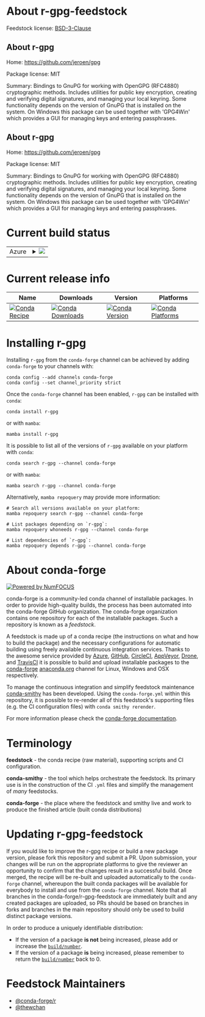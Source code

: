 About r-gpg-feedstock
=====================

Feedstock license: [BSD-3-Clause](https://github.com/conda-forge/r-gpg-feedstock/blob/main/LICENSE.txt)


About r-gpg
-----------

Home: https://github.com/jeroen/gpg

Package license: MIT

Summary: Bindings to GnuPG for working with OpenGPG (RFC4880) cryptographic methods. Includes utilities for public key encryption, creating and verifying digital signatures, and managing your local keyring. Some functionality depends on the version of GnuPG that is installed on the system. On Windows this package can be used together with 'GPG4Win' which provides a GUI for managing keys and entering passphrases.

About r-gpg
-----------

Home: https://github.com/jeroen/gpg

Package license: MIT

Summary: Bindings to GnuPG for working with OpenGPG (RFC4880) cryptographic methods. Includes utilities for public key encryption, creating and verifying digital signatures, and managing your local keyring. Some functionality depends on the version of GnuPG that is installed on the system. On Windows this package can be used together with 'GPG4Win' which provides a GUI for managing keys and entering passphrases.

Current build status
====================


<table>
    
  <tr>
    <td>Azure</td>
    <td>
      <details>
        <summary>
          <a href="https://dev.azure.com/conda-forge/feedstock-builds/_build/latest?definitionId=23043&branchName=main">
            <img src="https://dev.azure.com/conda-forge/feedstock-builds/_apis/build/status/r-gpg-feedstock?branchName=main">
          </a>
        </summary>
        <table>
          <thead><tr><th>Variant</th><th>Status</th></tr></thead>
          <tbody><tr>
              <td>linux_64</td>
              <td>
                <a href="https://dev.azure.com/conda-forge/feedstock-builds/_build/latest?definitionId=23043&branchName=main">
                  <img src="https://dev.azure.com/conda-forge/feedstock-builds/_apis/build/status/r-gpg-feedstock?branchName=main&jobName=linux&configuration=linux%20linux_64_" alt="variant">
                </a>
              </td>
            </tr><tr>
              <td>osx_64</td>
              <td>
                <a href="https://dev.azure.com/conda-forge/feedstock-builds/_build/latest?definitionId=23043&branchName=main">
                  <img src="https://dev.azure.com/conda-forge/feedstock-builds/_apis/build/status/r-gpg-feedstock?branchName=main&jobName=osx&configuration=osx%20osx_64_" alt="variant">
                </a>
              </td>
            </tr>
          </tbody>
        </table>
      </details>
    </td>
  </tr>
</table>

Current release info
====================

| Name | Downloads | Version | Platforms |
| --- | --- | --- | --- |
| [![Conda Recipe](https://img.shields.io/badge/recipe-r--gpg-green.svg)](https://anaconda.org/conda-forge/r-gpg) | [![Conda Downloads](https://img.shields.io/conda/dn/conda-forge/r-gpg.svg)](https://anaconda.org/conda-forge/r-gpg) | [![Conda Version](https://img.shields.io/conda/vn/conda-forge/r-gpg.svg)](https://anaconda.org/conda-forge/r-gpg) | [![Conda Platforms](https://img.shields.io/conda/pn/conda-forge/r-gpg.svg)](https://anaconda.org/conda-forge/r-gpg) |

Installing r-gpg
================

Installing `r-gpg` from the `conda-forge` channel can be achieved by adding `conda-forge` to your channels with:

```
conda config --add channels conda-forge
conda config --set channel_priority strict
```

Once the `conda-forge` channel has been enabled, `r-gpg` can be installed with `conda`:

```
conda install r-gpg
```

or with `mamba`:

```
mamba install r-gpg
```

It is possible to list all of the versions of `r-gpg` available on your platform with `conda`:

```
conda search r-gpg --channel conda-forge
```

or with `mamba`:

```
mamba search r-gpg --channel conda-forge
```

Alternatively, `mamba repoquery` may provide more information:

```
# Search all versions available on your platform:
mamba repoquery search r-gpg --channel conda-forge

# List packages depending on `r-gpg`:
mamba repoquery whoneeds r-gpg --channel conda-forge

# List dependencies of `r-gpg`:
mamba repoquery depends r-gpg --channel conda-forge
```


About conda-forge
=================

[![Powered by
NumFOCUS](https://img.shields.io/badge/powered%20by-NumFOCUS-orange.svg?style=flat&colorA=E1523D&colorB=007D8A)](https://numfocus.org)

conda-forge is a community-led conda channel of installable packages.
In order to provide high-quality builds, the process has been automated into the
conda-forge GitHub organization. The conda-forge organization contains one repository
for each of the installable packages. Such a repository is known as a *feedstock*.

A feedstock is made up of a conda recipe (the instructions on what and how to build
the package) and the necessary configurations for automatic building using freely
available continuous integration services. Thanks to the awesome service provided by
[Azure](https://azure.microsoft.com/en-us/services/devops/), [GitHub](https://github.com/),
[CircleCI](https://circleci.com/), [AppVeyor](https://www.appveyor.com/),
[Drone](https://cloud.drone.io/welcome), and [TravisCI](https://travis-ci.com/)
it is possible to build and upload installable packages to the
[conda-forge](https://anaconda.org/conda-forge) [anaconda.org](https://anaconda.org/)
channel for Linux, Windows and OSX respectively.

To manage the continuous integration and simplify feedstock maintenance
[conda-smithy](https://github.com/conda-forge/conda-smithy) has been developed.
Using the ``conda-forge.yml`` within this repository, it is possible to re-render all of
this feedstock's supporting files (e.g. the CI configuration files) with ``conda smithy rerender``.

For more information please check the [conda-forge documentation](https://conda-forge.org/docs/).

Terminology
===========

**feedstock** - the conda recipe (raw material), supporting scripts and CI configuration.

**conda-smithy** - the tool which helps orchestrate the feedstock.
                   Its primary use is in the construction of the CI ``.yml`` files
                   and simplify the management of *many* feedstocks.

**conda-forge** - the place where the feedstock and smithy live and work to
                  produce the finished article (built conda distributions)


Updating r-gpg-feedstock
========================

If you would like to improve the r-gpg recipe or build a new
package version, please fork this repository and submit a PR. Upon submission,
your changes will be run on the appropriate platforms to give the reviewer an
opportunity to confirm that the changes result in a successful build. Once
merged, the recipe will be re-built and uploaded automatically to the
`conda-forge` channel, whereupon the built conda packages will be available for
everybody to install and use from the `conda-forge` channel.
Note that all branches in the conda-forge/r-gpg-feedstock are
immediately built and any created packages are uploaded, so PRs should be based
on branches in forks and branches in the main repository should only be used to
build distinct package versions.

In order to produce a uniquely identifiable distribution:
 * If the version of a package **is not** being increased, please add or increase
   the [``build/number``](https://docs.conda.io/projects/conda-build/en/latest/resources/define-metadata.html#build-number-and-string).
 * If the version of a package **is** being increased, please remember to return
   the [``build/number``](https://docs.conda.io/projects/conda-build/en/latest/resources/define-metadata.html#build-number-and-string)
   back to 0.

Feedstock Maintainers
=====================

* [@conda-forge/r](https://github.com/conda-forge/r/)
* [@thewchan](https://github.com/thewchan/)

